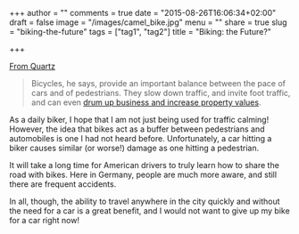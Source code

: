 +++
author = ""
comments = true
date = "2015-08-26T16:06:34+02:00"
draft = false
image = "/images/camel_bike.jpg"
menu = ""
share = true
slug = "biking-the-future"
tags = ["tag1", "tag2"]
title = "Biking: the Future?"

+++

[From Quartz](http://qz.com/166260/elevated-bike-highways-are-not-americas-future-nor-should-they-be/)


> Bicycles, he says, provide an important balance between the pace of cars and of pedestrians. They slow down traffic, and invite foot traffic, and can even [drum up business and increase property values](http://www.ssti.us/Events/the-positive-link-between-bike-and-pedestrian-street-improvements-and-economic-activity-in-nyc/).

As a daily biker, I hope that I am not just being used for traffic calming!  However, the idea that bikes act as a buffer between pedestrians and automobiles is one I had not heard before.  Unfortunately, a car hitting a biker causes similar (or worse!) damage as one hitting a pedestrian.

It will take a long time for American drivers to truly learn how to share the road with bikes.  Here in Germany, people are much more aware, and still there are frequent accidents.

In all, though, the ability to travel anywhere in the city quickly and without the need for a car is a great benefit, and I would not want to give up my bike for a car right now!